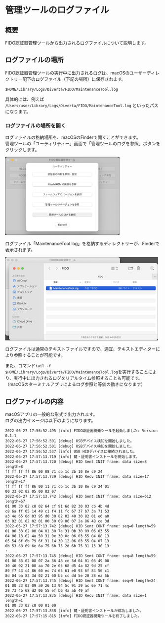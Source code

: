 # 管理ツールのログファイル

## 概要
FIDO認証器管理ツールから出力されるログファイルについて説明します。

## ログファイルの場所

FIDO認証器管理ツールの実行中に出力されるログは、macOSのユーザーディレクトリー配下のログファイル（下記の場所）に保存されます。

`$HOME/Library/Logs/Diverta/FIDO/MaintenanceTool.log`

具体的には、例えば `/Users/user/Library/Logs/Diverta/FIDO/MaintenanceTool.log` といったパスになります。

### ログファイルの場所を開く

ログファイルの格納場所を、macOSのFinderで開くことができます。<br>
管理ツールの「ユーティリティー」画面で「管理ツールのログを参照」ボタンをクリックします。

<img src="assets02/0002.jpg" width="370">

ログファイル「MaintenanceTool.log」を格納するディレクトリーが、Finderで表示されます。

<img src="assets02/0003.jpg" width="495">

ログファイルは通常のテキストファイルですので、適宜、テキストエディターにより参照することが可能です。

また、コマンド`tail -f $HOME/Library/Logs/Diverta/FIDO/MaintenanceTool.log`を実行することにより、実行中に出力されるログをリアルタイム参照することも可能です。<br>
（macOSのターミナルアプリによるログ参照と等価の動きになります）

## ログファイルの内容

macOSアプリの一般的な形式で出力されます。<br>
ログの出力イメージは以下のようになります。
```
2022-06-27 17:56:52.495 [info] FIDO認証器開発ツールを起動しました: Version 0.1.1
2022-06-27 17:56:52.501 [debug] USBデバイス検知を開始しました。
2022-06-27 17:56:52.501 [debug] USBデバイス検知を開始しました。
2022-06-27 17:56:52.537 [info] USB HIDデバイスに接続されました。
2022-06-27 17:57:13.719 [info] 鍵・証明書インストールを開始します。
2022-06-27 17:57:13.720 [debug] HID Sent INIT frame: data size=8 length=8
ff ff ff ff 86 00 08 71 cb 1c 3b 10 8e c9 24
2022-06-27 17:57:13.739 [debug] HID Recv INIT frame: data size=17 length=17
ff ff ff ff 86 00 11 71 cb 1c 3b 10 8e c9 24 01
00 33 02 02 05 00 02 07
2022-06-27 17:57:13.742 [debug] HID Sent INIT frame: data size=612 length=57
01 00 33 02 c8 02 64 cf 91 6d 82 30 03 cb 4b 4d
c8 6a ff 05 14 49 c1 f4 11 fc 67 37 b7 3a 71 53
a3 4e 65 0d 03 95 d0 30 82 02 40 30 82 01 e6 a0
03 02 01 02 02 01 00 30 09 06 07 2a 86 48 ce 3d
2022-06-27 17:57:13.742 [debug] HID Sent CONT frame: seq=0 length=59
01 00 33 02 00 04 01 30 7e 31 0b 30 09 06 03 55
04 06 13 02 4a 50 31 0e 30 0c 06 03 55 04 08 13
05 54 6f 6b 79 6f 31 14 30 12 06 03 55 04 07 13
0b 53 68 69 6e 6a 75 6b 75 2d 6b 75 31 15 30 13
:
2022-06-27 17:57:13.745 [debug] HID Sent CONT frame: seq=8 length=59
01 00 33 02 08 07 2a 86 48 ce 3d 04 01 03 49 00
30 46 02 21 00 aa 70 2e 05 68 d5 4a 82 9d 25 cf
89 f7 43 c4 86 60 ec 74 65 61 e0 93 6f 84 56 c1
8d 04 ba 82 3d 02 21 00 b5 cc dd 5e 20 38 ea 5b
2022-06-27 17:57:13.745 [debug] HID Sent CONT frame: seq=9 length=24
01 00 33 02 09 a9 26 13 94 5c 91 39 ac 6e 71 4c
29 73 4b 68 d2 06 55 ef b6 4a ab 49 af
2022-06-27 17:57:13.835 [debug] HID Recv INIT frame: data size=1 length=1
01 00 33 02 c8 00 01 00
2022-06-27 17:57:13.838 [info] 鍵・証明書インストールが成功しました。
2022-06-27 17:57:15.815 [info] FIDO認証器開発ツールを終了しました。
```
